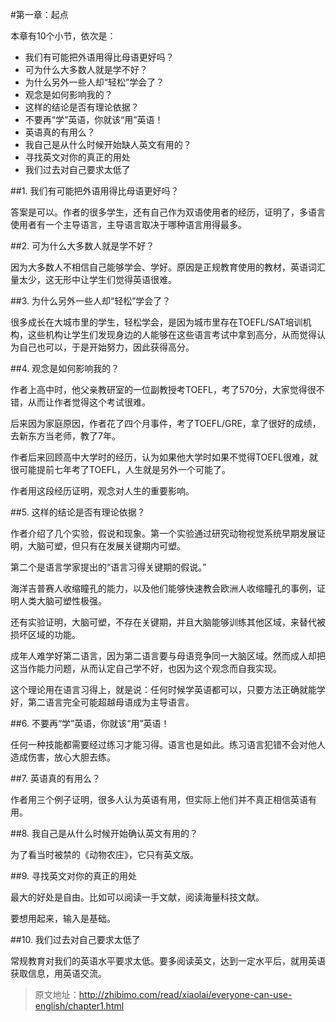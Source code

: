 #第一章：起点

本章有10个小节，依次是：

* 我们有可能把外语用得比母语更好吗？
* 可为什么大多数人就是学不好？
* 为什么另外一些人却“轻松”学会了？
* 观念是如何影响我的？
* 这样的结论是否有理论依据？
* 不要再“学”英语，你就该“用”英语！
* 英语真的有用么？
* 我自己是从什么时候开始缺人英文有用的？
* 寻找英文对你的真正的用处
* 我们过去对自己要求太低了

##1. 我们有可能把外语用得比母语更好吗？

答案是可以。作者的很多学生，还有自己作为双语使用者的经历，证明了，多语言使用者有一个主导语言，主导语言取决于哪种语言用得最多。

##2. 可为什么大多数人就是学不好？

因为大多数人不相信自己能够学会、学好。原因是正规教育使用的教材，英语词汇量太少，这无形中让学生们觉得英语很难。

##3. 为什么另外一些人却“轻松”学会了？

很多成长在大城市里的学生，轻松学会，是因为城市里存在TOEFL/SAT培训机构，这些机构让学生们发现身边的人能够在这些语言考试中拿到高分，从而觉得认为自己也可以，于是开始努力，因此获得高分。

##4. 观念是如何影响我的？

作者上高中时，他父亲教研室的一位副教授考TOEFL，考了570分，大家觉得很不错，从而让作者觉得这个考试很难。

后来因为家庭原因，作者花了四个月事件，考了TOEFL/GRE，拿了很好的成绩，去新东方当老师，教了7年。

作者后来回顾高中大学时的经历，认为如果他大学时如果不觉得TOEFL很难，就很可能提前七年考了TOEFL，人生就是另外一个可能了。

作者用这段经历证明，观念对人生的重要影响。

##5. 这样的结论是否有理论依据？

作者介绍了几个实验，假说和现象。第一个实验通过研究动物视觉系统早期发展证明，大脑可塑，但只有在发展关键期内可塑。

第二个是语言学家提出的“语言习得关键期的假说。”

海洋吉普赛人收缩瞳孔的能力，以及他们能够快速教会欧洲人收缩瞳孔的事例，证明人类大脑可塑性极强。

还有实验证明，大脑可塑，不存在关键期，并且大脑能够训练其他区域，来替代被损坏区域的功能。

成年人难学好第二语言，因为第二语言要与母语竞争同一大脑区域。然而成人却把这当作能力问题，从而认定自己学不好，也因为这个观念而自我实现。

这个理论用在语言习得上，就是说：任何时候学英语都可以，只要方法正确就能学好，第二语言完全可能超越母语成为主导语言。

##6. 不要再“学”英语，你就该“用”英语！

任何一种技能都需要经过练习才能习得。语言也是如此。练习语言犯错不会对他人造成伤害，放心大胆去练。

##7. 英语真的有用么？

作者用三个例子证明，很多人认为英语有用，但实际上他们并不真正相信英语有用。

##8. 我自己是从什么时候开始确认英文有用的？

为了看当时被禁的《动物农庄》，它只有英文版。

##9. 寻找英文对你的真正的用处

最大的好处是自由。比如可以阅读一手文献，阅读海量科技文献。

要想用起来，输入是基础。

##10. 我们过去对自己要求太低了

常规教育对我们的英语水平要求太低。要多阅读英文，达到一定水平后，就用英语获取信息，用英语交流。
>原文地址：http://zhibimo.com/read/xiaolai/everyone-can-use-english/chapter1.html
